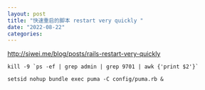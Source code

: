 ```yaml
---
layout: post
title: "快速重启的脚本 restart very quickly "
date: "2022-08-22"
categories: 
---
```

<p><a href="http://siwei.me/blog/posts/rails-restart-very-quickly">http://siwei.me/blog/posts/rails-restart-very-quickly</a></p>

<pre><code>kill -9 `ps -ef | grep admin | grep 9701 | awk {&#39;print $2&#39;}`<br />
setsid nohup bundle exec puma -C config/puma.rb &amp;</code></pre>


